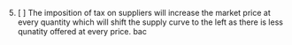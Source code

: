 5. [ ] The imposition of tax on suppliers will increase the market price at every quantity which will shift the supply curve to the left as there is less qunatity offered at every price. bac